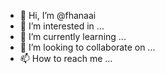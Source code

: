 - 👋 Hi, I’m @fhanaai
- 👀 I’m interested in ...
- 🌱 I’m currently learning ...
- 💞️ I’m looking to collaborate on ...
- 📫 How to reach me ...

<!---
fhanaai/fhanaai is a ✨ special ✨ repository because its `README.md` (this file) appears on your GitHub profile.
You can click the Preview link to take a look at your changes.
--->
